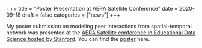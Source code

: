 +++
title = "Poster Presentation at AERA Satellite Conference"
date = 2020-09-18
draft = false
categories = ["news"]
+++

My poster submission on modeling peer interactions from spatial-temporal network was presented at the [AERA Satellite conference in Educational Data Science hosted by Stanford](https://iriss.stanford.edu/css/conferences/conference-educational-data-science/agenda). You can find the [poster](https://stanford.app.box.com/s/vf1vh5dy0kulvwy1rxtrorn68u502huw) here.
